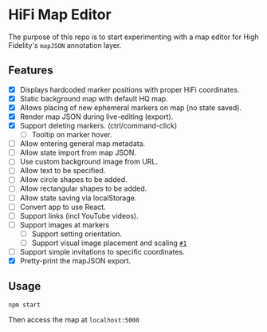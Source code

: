 # HiFi Map Editor

The purpose of this repo is to start experimenting with a map editor for High
Fidelity's `mapJSON` annotation layer. 

## Features

- [x] Displays hardcoded marker positions with proper HiFi coordinates.
- [x] Static background map with default HQ map.
- [x] Allows placing of new ephemeral markers on map (no state saved).
- [x] Render map JSON during live-editing (export).
- [x] Support deleting markers. (ctrl/command-click)
  - [ ] Tooltip on marker hover.
- [ ] Allow entering general map metadata.
- [ ] Allow state import from map JSON.
- [ ] Use custom background image from URL.
- [ ] Allow text to be specified.
- [ ] Allow circle shapes to be added.
- [ ] Allow rectangular shapes to be added.
- [ ] Allow state saving via localStorage.
- [ ] Convert app to use React.
- [ ] Support links (incl YouTube videos).
- [ ] Support images at markers
    - [ ] Support setting orientation.
    - [ ] Support visual image placement and scaling [`#1`](https://github.com/patcon/hifi-map-editor/issues/1)
- [ ] Support simple invitations to specific coordinates.
- [x] Pretty-print the mapJSON export.

## Usage

```
npm start
```

Then access the map at `localhost:5000`
